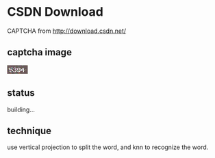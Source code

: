 # CSDN Download
CAPTCHA from http://download.csdn.net/
## captcha image
![](./csdn.png)  
## status
building...
## technique
use vertical projection to split the word, and knn to recognize the word.
